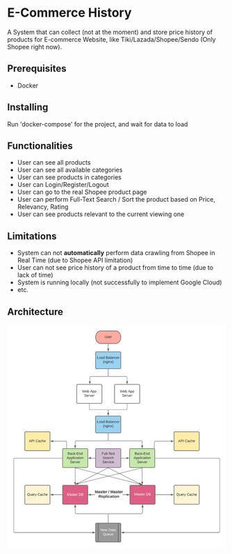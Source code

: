 # E-Commerce History
A System that can collect (not at the moment) and store price history of products for E-commerce Website, like Tiki/Lazada/Shopee/Sendo (Only Shopee right now).

## Prerequisites
- Docker

## Installing
Run 'docker-compose' for the project, and wait for data to load

## Functionalities
- User can see all products 
- User can see all available categories
- User can see products in categories
- User can Login/Register/Logout
- User can go to the real Shopee product page
- User can perform Full-Text Search / Sort the product based on Price, Relevancy, Rating
- User can see products relevant to the current viewing one

## Limitations
- System can not **automatically** perform data crawling from Shopee in Real Time (due to Shopee API limitation)
- User can not see price history of a product from time to time (due to lack of time)
- System is running locally (not successfully to implement Google Cloud)
- etc.


## Architecture
![Something](https://github.com/hoangesoftblog/SADI_GroupAssignment/blob/master/Overall%20Architecture.png?raw=true)
